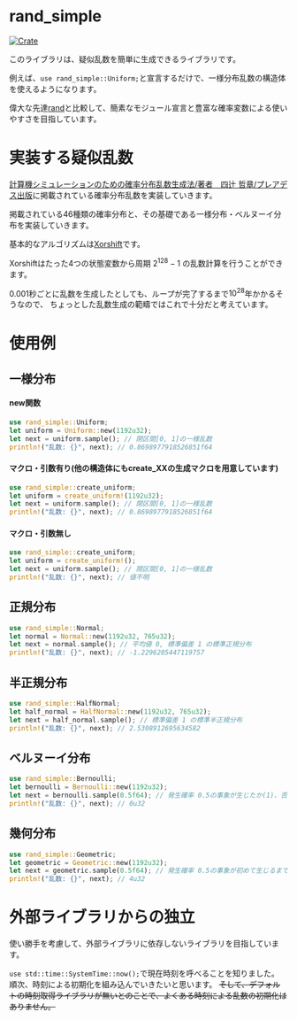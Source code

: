 # rand_simple
[![Crate](https://img.shields.io/crates/v/rand_simple.svg)](https://crates.io/crates/rand_simple)

このライブラリは、疑似乱数を簡単に生成できるライブラリです。

例えば、```use rand_simple::Uniform;```と宣言するだけで、一様分布乱数の構造体を使えるようになります。

偉大な先達[rand](https://crates.io/crates/rand)と比較して、簡素なモジュール宣言と豊富な確率変数による使いやすさを目指しています。

# 実装する疑似乱数
[計算機シミュレーションのための確率分布乱数生成法/著者　四辻 哲章/プレアデス出版](http://www.pleiades-publishing.co.jp/pdf/pdf03.html)に掲載されている確率分布乱数を実装していきます。

掲載されている46種類の確率分布と、その基礎である一様分布・ベルヌーイ分布を実装していきます。

基本的なアルゴリズムは[Xorshift](https://ja.wikipedia.org/wiki/Xorshift)です。

Xorshiftはたった4つの状態変数から周期 $2^{128} - 1$ の乱数計算を行うことができます。

0.001秒ごとに乱数を生成したとしても、ループが完了するまで$10^{28}$年かかるそうなので、
ちょっとした乱数生成の範疇ではこれで十分だと考えています。

# 使用例
## 一様分布
#### new関数
```rust
use rand_simple::Uniform;
let uniform = Uniform::new(1192u32);
let next = uniform.sample(); // 閉区間[0, 1]の一様乱数
println!("乱数: {}", next); // 0.8698977918526851f64
```
#### マクロ・引数有り(他の構造体にもcreate_XXの生成マクロを用意しています)
```rust
use rand_simple::create_uniform;
let uniform = create_uniform!(1192u32);
let next = uniform.sample(); // 閉区間[0, 1]の一様乱数
println!("乱数: {}", next); // 0.8698977918526851f64
```
#### マクロ・引数無し
```rust
use rand_simple::create_uniform;
let uniform = create_uniform!();
let next = uniform.sample(); // 閉区間[0, 1]の一様乱数
println!("乱数: {}", next); // 値不明
```
## 正規分布
```rust
use rand_simple::Normal;
let normal = Normal::new(1192u32, 765u32);
let next = normal.sample(); // 平均値 0, 標準偏差 1 の標準正規分布
println!("乱数: {}", next); // -1.2296205447119757
```
## 半正規分布
```rust
use rand_simple::HalfNormal;
let half_normal = HalfNormal::new(1192u32, 765u32);
let next = half_normal.sample(); // 標準偏差 1 の標準半正規分布
println!("乱数: {}", next); // 2.5308912695634582
```
## ベルヌーイ分布
```rust
use rand_simple::Bernoulli;
let bernoulli = Bernoulli::new(1192u32);
let next = bernoulli.sample(0.5f64); // 発生確率 0.5の事象が生じたか(1)、否か(0)
println!("乱数: {}", next); // 0u32
```
## 幾何分布
```rust
use rand_simple::Geometric;
let geometric = Geometric::new(1192u32);
let next = geometric.sample(0.5f64); // 発生確率 0.5の事象が初めて生じるまでの試行回数
println!("乱数: {}", next); // 4u32
```
# 外部ライブラリからの独立
使い勝手を考慮して、外部ライブラリに依存しないライブラリを目指しています。

```use std::time::SystemTime::now();```で現在時刻を呼べることを知りました。
順次、時刻による初期化を組み込んでいきたいと思います。
~~そして、デフォルトの時刻取得ライブラリが無いとのことで、よくある時刻による乱数の初期化はありません。~~